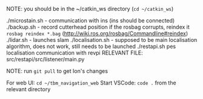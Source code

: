 NOTE: you should be in the ~/catkin_ws directory (`cd ~/catkin_ws`)

./microstain.sh - communication with ins (ins should be connected)
./backup.sh - record cutterhead position
if the rosbag corrupts, reindex it `rosbag reindex *.bag` (http://wiki.ros.org/rosbag/Commandline#reindex)
./lidar.sh - launches slam 
./localisation.sh - supposed to be main localisation algorithm, does not work, still needs to be launched
./restapi.sh pes localisation communication with revpi
RELEVANT FILE: src/restapi/src/listener/main.py

NOTE: run `git pull` to get Ion's changes

For web UI: `cd ~/tbm_navigation_web`
Start VSCode: `code .` from the relevant directory